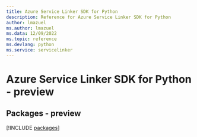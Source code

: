 ```yaml
---
title: Azure Service Linker SDK for Python
description: Reference for Azure Service Linker SDK for Python
author: lmazuel
ms.author: lmazuel
ms.data: 12/09/2022
ms.topic: reference
ms.devlang: python
ms.service: servicelinker
---
```

# Azure Service Linker SDK for Python - preview
## Packages - preview
[!INCLUDE [packages](service-linker-index.md)]